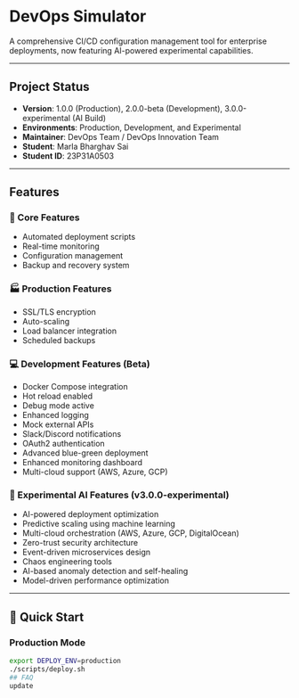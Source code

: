 # DevOps Simulator

A comprehensive CI/CD configuration management tool for enterprise deployments, now featuring AI-powered experimental capabilities.

---

## Project Status
- **Version**: 1.0.0 (Production), 2.0.0-beta (Development), 3.0.0-experimental (AI Build)
- **Environments**: Production, Development, and Experimental
- **Maintainer**: DevOps Team / DevOps Innovation Team
- **Student**: Marla Bharghav Sai
- **Student ID**: 23P31A0503

---

## Features

### 🧩 Core Features
- Automated deployment scripts  
- Real-time monitoring  
- Configuration management  
- Backup and recovery system  

### 🏭 Production Features
- SSL/TLS encryption  
- Auto-scaling  
- Load balancer integration  
- Scheduled backups  

### 💻 Development Features (Beta)
- Docker Compose integration  
- Hot reload enabled  
- Debug mode active  
- Enhanced logging  
- Mock external APIs  
- Slack/Discord notifications  
- OAuth2 authentication  
- Advanced blue-green deployment  
- Enhanced monitoring dashboard  
- Multi-cloud support (AWS, Azure, GCP)

### 🤖 Experimental AI Features (v3.0.0-experimental)
- AI-powered deployment optimization  
- Predictive scaling using machine learning  
- Multi-cloud orchestration (AWS, Azure, GCP, DigitalOcean)  
- Zero-trust security architecture  
- Event-driven microservices design  
- Chaos engineering tools  
- AI-based anomaly detection and self-healing  
- Model-driven performance optimization  

---

## 🚀 Quick Start

### Production Mode
```bash
export DEPLOY_ENV=production
./scripts/deploy.sh
## FAQ
update
